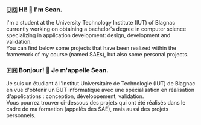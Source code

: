 ### 🇺🇸 Hi! 👋 I'm Sean.

I'm a student at the University Technology Institute (IUT) of Blagnac currently working on obtaining a bachelor's degree in computer science specializing in application development: design, development and validation.  
You can find below some projects that have been realized within the framework of my course (named SAEs), but also some personal projects.

### 🇫🇷 Bonjour! 👋 Je m'appelle Sean.

Je suis un étudiant à l'Institut Universitaire de Technologie (IUT) de Blagnac en vue d'obtenir un BUT informatique avec une spécialisation en réalisation d'applications : conception, développement, validation.  
Vous pourrez trouver ci-dessous des projets qui ont été réalisés dans le cadre de ma formation (appelés des SAE), mais aussi des projets personnels. 




<!--
**Sean0203/Sean0203** is a ✨ _special_ ✨ repository because its `README.md` (this file) appears on your GitHub profile.

Here are some ideas to get you started:

- 🔭 I’m currently working on ...
- 🌱 I’m currently learning ...
- 👯 I’m looking to collaborate on ...
- 🤔 I’m looking for help with ...
- 💬 Ask me about ...
- 📫 How to reach me: ...
- 😄 Pronouns: ...
- ⚡ Fun fact: ...
-->
